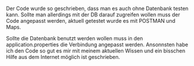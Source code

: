 Der Code wurde so geschrieben, dass man es auch ohne Datenbank testen kann.
Sollte man allerdings mit der DB darauf zugreifen wollen muss der Code angepasst werden,
aktuell getestet wurde es mit POSTMAN und Maps.

Sollte die Datenbank benutzt werden wollen muss in den application.properties die Verbindung angepasst werden.
Ansonnsten habe ich den Code so gut es mir mit meinem aktuellen Wissen und ein bisschen Hilfe aus dem Internet möglich ist geschrieben.
